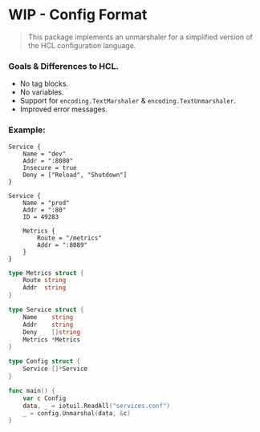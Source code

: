 # WIP - Config Format

> This package implements an unmarshaler for a simplified version of the HCL configuration language.

### Goals & Differences to HCL.

* No tag blocks.
* No variables.
* Support for `encoding.TextMarshaler` & `encoding.TextUnmarshaler`.
* Improved error messages.

### Example:
```
Service {
    Name = "dev"
    Addr = ":8080"
    Insecure = true
    Deny = ["Reload", "Shutdown"]
}

Service {
    Name = "prod"
    Addr = ":80"
    ID = 49283

    Metrics {
        Route = "/metrics"
        Addr = ":8089"
    }
}
```

``` go
type Metrics struct {
	Route string
	Addr  string
}

type Service struct {
	Name    string
	Addr    string
	Deny    []string
	Metrics *Metrics
}

type Config struct {
	Service []*Service
}

func main() {
	var c Config
	data, _ = iotuil.ReadAll("services.conf")
	_ = config.Unmarshal(data, &c)
}

```
